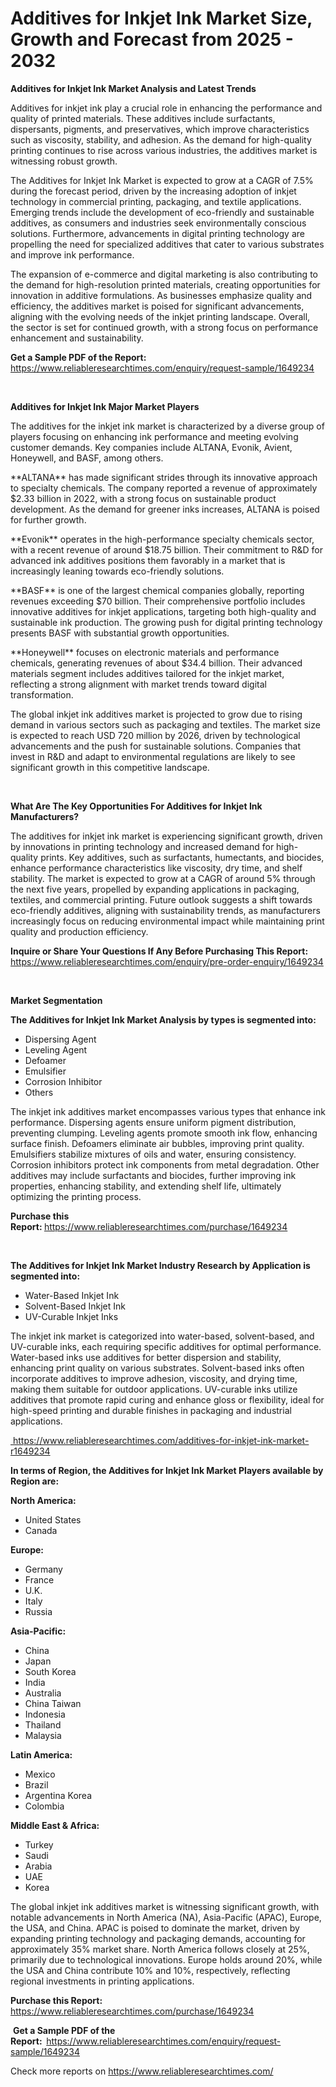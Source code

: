 <p><h1>Additives for Inkjet Ink Market Size, Growth and Forecast from 2025 - 2032</h1></p><p><strong>Additives for Inkjet Ink Market Analysis and Latest Trends</strong></p>
<p><p>Additives for inkjet ink play a crucial role in enhancing the performance and quality of printed materials. These additives include surfactants, dispersants, pigments, and preservatives, which improve characteristics such as viscosity, stability, and adhesion. As the demand for high-quality printing continues to rise across various industries, the additives market is witnessing robust growth.</p><p>The Additives for Inkjet Ink Market is expected to grow at a CAGR of 7.5% during the forecast period, driven by the increasing adoption of inkjet technology in commercial printing, packaging, and textile applications. Emerging trends include the development of eco-friendly and sustainable additives, as consumers and industries seek environmentally conscious solutions. Furthermore, advancements in digital printing technology are propelling the need for specialized additives that cater to various substrates and improve ink performance.</p><p>The expansion of e-commerce and digital marketing is also contributing to the demand for high-resolution printed materials, creating opportunities for innovation in additive formulations. As businesses emphasize quality and efficiency, the additives market is poised for significant advancements, aligning with the evolving needs of the inkjet printing landscape. Overall, the sector is set for continued growth, with a strong focus on performance enhancement and sustainability.</p></p>
<p><strong>Get a Sample PDF of the Report:&nbsp;</strong> <a href="https://www.reliableresearchtimes.com/enquiry/request-sample/1649234?utm_campaign=3060&utm_medium=2&utm_source=Github&utm_content=ia&utm_term=26032025&utm_id=additives-for-inkjet-ink">https://www.reliableresearchtimes.com/enquiry/request-sample/1649234</a></p>
<p>&nbsp;</p>
<p><strong>Additives for Inkjet Ink Major Market Players</strong></p>
<p><p>The additives for the inkjet ink market is characterized by a diverse group of players focusing on enhancing ink performance and meeting evolving customer demands. Key companies include ALTANA, Evonik, Avient, Honeywell, and BASF, among others. </p><p>**ALTANA** has made significant strides through its innovative approach to specialty chemicals. The company reported a revenue of approximately $2.33 billion in 2022, with a strong focus on sustainable product development. As the demand for greener inks increases, ALTANA is poised for further growth.</p><p>**Evonik** operates in the high-performance specialty chemicals sector, with a recent revenue of around $18.75 billion. Their commitment to R&D for advanced ink additives positions them favorably in a market that is increasingly leaning towards eco-friendly solutions. </p><p>**BASF** is one of the largest chemical companies globally, reporting revenues exceeding $70 billion. Their comprehensive portfolio includes innovative additives for inkjet applications, targeting both high-quality and sustainable ink production. The growing push for digital printing technology presents BASF with substantial growth opportunities.</p><p>**Honeywell** focuses on electronic materials and performance chemicals, generating revenues of about $34.4 billion. Their advanced materials segment includes additives tailored for the inkjet market, reflecting a strong alignment with market trends toward digital transformation.</p><p>The global inkjet ink additives market is projected to grow due to rising demand in various sectors such as packaging and textiles. The market size is expected to reach USD 720 million by 2026, driven by technological advancements and the push for sustainable solutions. Companies that invest in R&D and adapt to environmental regulations are likely to see significant growth in this competitive landscape.</p></p>
<p>&nbsp;</p>
<p><strong>What Are The Key Opportunities For Additives for Inkjet Ink Manufacturers?</strong></p>
<p><p>The additives for inkjet ink market is experiencing significant growth, driven by innovations in printing technology and increased demand for high-quality prints. Key additives, such as surfactants, humectants, and biocides, enhance performance characteristics like viscosity, dry time, and shelf stability. The market is expected to grow at a CAGR of around 5% through the next five years, propelled by expanding applications in packaging, textiles, and commercial printing. Future outlook suggests a shift towards eco-friendly additives, aligning with sustainability trends, as manufacturers increasingly focus on reducing environmental impact while maintaining print quality and production efficiency.</p></p>
<p><strong>Inquire or Share Your Questions If Any Before Purchasing This Report:</strong> <a href="https://www.reliableresearchtimes.com/enquiry/pre-order-enquiry/1649234?utm_campaign=3060&utm_medium=2&utm_source=Github&utm_content=ia&utm_term=26032025&utm_id=additives-for-inkjet-ink">https://www.reliableresearchtimes.com/enquiry/pre-order-enquiry/1649234</a></p>
<p>&nbsp;</p>
<p><strong>Market Segmentation</strong></p>
<p><strong>The Additives for Inkjet Ink Market Analysis by types is segmented into:</strong></p>
<p><ul><li>Dispersing Agent</li><li>Leveling Agent</li><li>Defoamer</li><li>Emulsifier</li><li>Corrosion Inhibitor</li><li>Others</li></ul></p>
<p><p>The inkjet ink additives market encompasses various types that enhance ink performance. Dispersing agents ensure uniform pigment distribution, preventing clumping. Leveling agents promote smooth ink flow, enhancing surface finish. Defoamers eliminate air bubbles, improving print quality. Emulsifiers stabilize mixtures of oils and water, ensuring consistency. Corrosion inhibitors protect ink components from metal degradation. Other additives may include surfactants and biocides, further improving ink properties, enhancing stability, and extending shelf life, ultimately optimizing the printing process.</p></p>
<p><strong>Purchase this Report:&nbsp;</strong><a href="https://www.reliableresearchtimes.com/purchase/1649234?utm_campaign=3060&utm_medium=2&utm_source=Github&utm_content=ia&utm_term=26032025&utm_id=additives-for-inkjet-ink">https://www.reliableresearchtimes.com/purchase/1649234</a></p>
<p>&nbsp;</p>
<p><strong>The Additives for Inkjet Ink Market Industry Research by Application is segmented into:</strong></p>
<p><ul><li>Water-Based Inkjet Ink</li><li>Solvent-Based Inkjet Ink</li><li>UV-Curable Inkjet Inks</li></ul></p>
<p><p>The inkjet ink market is categorized into water-based, solvent-based, and UV-curable inks, each requiring specific additives for optimal performance. Water-based inks use additives for better dispersion and stability, enhancing print quality on various substrates. Solvent-based inks often incorporate additives to improve adhesion, viscosity, and drying time, making them suitable for outdoor applications. UV-curable inks utilize additives that promote rapid curing and enhance gloss or flexibility, ideal for high-speed printing and durable finishes in packaging and industrial applications.</p></p>
<p><a href="https://www.reliableresearchtimes.com/additives-for-inkjet-ink-market-r1649234?utm_campaign=3060&utm_medium=2&utm_source=Github&utm_content=ia&utm_term=26032025&utm_id=additives-for-inkjet-ink">&nbsp;https://www.reliableresearchtimes.com/additives-for-inkjet-ink-market-r1649234</a></p>
<p><strong>In terms of Region, the Additives for Inkjet Ink Market Players available by Region are:</strong></p>
<p>
    <p> <strong> North America: </strong>
        <ul>
            <li>United States</li>
            <li>Canada</li>
        </ul>
        </p> 
    <p> <strong> Europe: </strong>
        <ul>
            <li>Germany</li>
            <li>France</li>
            <li>U.K.</li>
            <li>Italy</li>
            <li>Russia</li>
        </ul>
        </p> 
    <p> <strong> Asia-Pacific: </strong>
        <ul>
            <li>China</li>
            <li>Japan</li>
            <li>South Korea</li>
            <li>India</li>
            <li>Australia</li>
            <li>China Taiwan</li>
            <li>Indonesia</li>
            <li>Thailand</li>
            <li>Malaysia</li>
        </ul>
        </p> 
    <p> <strong> Latin America: </strong>
        <ul>
            <li>Mexico</li>
            <li>Brazil</li>
            <li>Argentina Korea</li>
            <li>Colombia</li>
        </ul>
        </p> 
    <p> <strong> Middle East & Africa: </strong>
        <ul>
            <li>Turkey</li>
            <li>Saudi</li>
            <li>Arabia</li>
            <li>UAE</li>
            <li>Korea</li>
        </ul>
    </p>
    </p>
<p><p>The global inkjet ink additives market is witnessing significant growth, with notable advancements in North America (NA), Asia-Pacific (APAC), Europe, the USA, and China. APAC is poised to dominate the market, driven by expanding printing technology and packaging demands, accounting for approximately 35% market share. North America follows closely at 25%, primarily due to technological innovations. Europe holds around 20%, while the USA and China contribute 10% and 10%, respectively, reflecting regional investments in printing applications.</p></p>
<p><strong>Purchase this Report: </strong><a href="https://www.reliableresearchtimes.com/purchase/1649234?utm_campaign=3060&utm_medium=2&utm_source=Github&utm_content=ia&utm_term=26032025&utm_id=additives-for-inkjet-ink">https://www.reliableresearchtimes.com/purchase/1649234</a></p>
<p>&nbsp;<strong>Get a Sample PDF of the Report:&nbsp;&nbsp;</strong><a href="https://www.reliableresearchtimes.com/enquiry/request-sample/1649234?utm_campaign=3060&utm_medium=2&utm_source=Github&utm_content=ia&utm_term=26032025&utm_id=additives-for-inkjet-ink">https://www.reliableresearchtimes.com/enquiry/request-sample/1649234</a></p>
<p><strong></strong></p>
<p>Check more reports on <a href="https://www.reliableresearchtimes.com/?utm_campaign=3060&utm_medium=2&utm_source=Github&utm_content=ia&utm_term=26032025&utm_id=additives-for-inkjet-ink">https://www.reliableresearchtimes.com/</a></p>